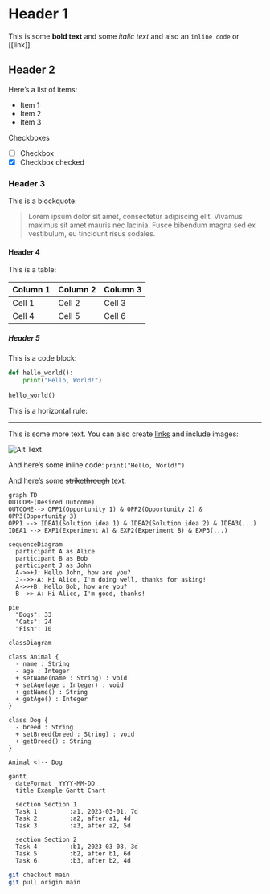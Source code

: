# Header 1

This is some **bold text** and some *italic text* and also an `inline code` or [[link]].

## Header 2

Here’s a list of items:
- Item 1
- Item 2
- Item 3

Checkboxes
- [ ] Checkbox
- [x] Checkbox checked

### Header 3

This is a blockquote:

> Lorem ipsum dolor sit amet, consectetur adipiscing elit. Vivamus maximus sit amet mauris nec lacinia. Fusce bibendum magna sed ex vestibulum, eu tincidunt risus sodales.

#### Header 4

This is a table:

| Column 1 | Column 2 | Column 3 |
|----------|----------|----------|
| Cell 1   | Cell 2   | Cell 3   |
| Cell 4   | Cell 5   | Cell 6   |

##### Header 5

This is a code block:

```python
def hello_world():
    print("Hello, World!")
    
hello_world()
```

This is a horizontal rule:

---

This is some more text. You can also create [links](https://www.example.com) and include images:

![Alt Text](https://via.placeholder.com/150)

And here’s some inline code: `print("Hello, World!")`

And here’s some ~~strikethrough~~ text.

```mermaid
graph TD 
OUTCOME(Desired Outcome) 
OUTCOME--> OPP1(Opportunity 1) & OPP2(Opportunity 2) & OPP3(Opportunity 3)
OPP1 --> IDEA1(Solution idea 1) & IDEA2(Solution idea 2) & IDEA3(...)
IDEA1 --> EXP1(Experiment A) & EXP2(Experiment B) & EXP3(...)
```

```mermaid
sequenceDiagram
  participant A as Alice
  participant B as Bob
  participant J as John
  A->>+J: Hello John, how are you?
  J-->>-A: Hi Alice, I'm doing well, thanks for asking!
  A->>+B: Hello Bob, how are you?
  B-->>-A: Hi Alice, I'm good, thanks!
```

```mermaid
pie
  "Dogs": 33
  "Cats": 24
  "Fish": 10
```

```mermaid
classDiagram

class Animal {
  - name : String
  - age : Integer
  + setName(name : String) : void
  + setAge(age : Integer) : void
  + getName() : String
  + getAge() : Integer
}

class Dog {
  - breed : String
  + setBreed(breed : String) : void
  + getBreed() : String
}

Animal <|-- Dog
```

```mermaid
gantt
  dateFormat  YYYY-MM-DD
  title Example Gantt Chart

  section Section 1
  Task 1         :a1, 2023-03-01, 7d
  Task 2         :a2, after a1, 4d
  Task 3         :a3, after a2, 5d

  section Section 2
  Task 4         :b1, 2023-03-08, 3d
  Task 5         :b2, after b1, 6d
  Task 6         :b3, after b2, 4d
```

```bash
git checkout main
git pull origin main

```
